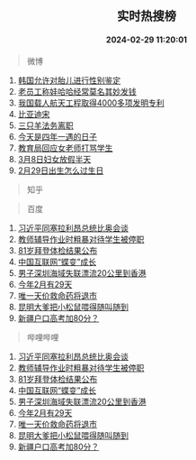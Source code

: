 <div align="center"><h2>实时热搜榜</h2><h4>2024-02-29 11:20:01</h4></div>

> 微博  

1. [韩国允许对胎儿进行性别鉴定](https://s.weibo.com/weibo?q=%23%E9%9F%A9%E5%9B%BD%E5%85%81%E8%AE%B8%E5%AF%B9%E8%83%8E%E5%84%BF%E8%BF%9B%E8%A1%8C%E6%80%A7%E5%88%AB%E9%89%B4%E5%AE%9A%23&t=31&band_rank=1&Refer=top)<br />
2. [老员工称娃哈哈经常莫名其妙发钱](https://s.weibo.com/weibo?q=%23%E8%80%81%E5%91%98%E5%B7%A5%E7%A7%B0%E5%A8%83%E5%93%88%E5%93%88%E7%BB%8F%E5%B8%B8%E8%8E%AB%E5%90%8D%E5%85%B6%E5%A6%99%E5%8F%91%E9%92%B1%23&t=31&band_rank=2&Refer=top)<br />
3. [我国载人航天工程取得4000多项发明专利](https://s.weibo.com/weibo?q=%23%E6%88%91%E5%9B%BD%E8%BD%BD%E4%BA%BA%E8%88%AA%E5%A4%A9%E5%B7%A5%E7%A8%8B%E5%8F%96%E5%BE%974000%E5%A4%9A%E9%A1%B9%E5%8F%91%E6%98%8E%E4%B8%93%E5%88%A9%23&t=31&band_rank=3&Refer=top)<br />
4. [比亚迪宋](https://s.weibo.com/weibo?q=%E6%AF%94%E4%BA%9A%E8%BF%AA%E5%AE%8B&t=31&band_rank=4&Refer=top)<br />
5. [三只羊法务离职](https://s.weibo.com/weibo?q=%23%E4%B8%89%E5%8F%AA%E7%BE%8A%E6%B3%95%E5%8A%A1%E7%A6%BB%E8%81%8C%23&t=31&band_rank=5&Refer=top)<br />
6. [今天是四年一遇的日子](https://s.weibo.com/weibo?q=%23%E4%BB%8A%E5%A4%A9%E6%98%AF%E5%9B%9B%E5%B9%B4%E4%B8%80%E9%81%87%E7%9A%84%E6%97%A5%E5%AD%90%23&t=31&band_rank=6&Refer=top)<br />
7. [教育局回应女老师打骂学生](https://s.weibo.com/weibo?q=%23%E6%95%99%E8%82%B2%E5%B1%80%E5%9B%9E%E5%BA%94%E5%A5%B3%E8%80%81%E5%B8%88%E6%89%93%E9%AA%82%E5%AD%A6%E7%94%9F%23&t=31&band_rank=7&Refer=top)<br />
8. [3月8日妇女放假半天](https://s.weibo.com/weibo?q=%233%E6%9C%888%E6%97%A5%E5%A6%87%E5%A5%B3%E6%94%BE%E5%81%87%E5%8D%8A%E5%A4%A9%23&t=31&band_rank=8&Refer=top)<br />
9. [2月29日出生怎么过生日](https://s.weibo.com/weibo?q=%232%E6%9C%8829%E6%97%A5%E5%87%BA%E7%94%9F%E6%80%8E%E4%B9%88%E8%BF%87%E7%94%9F%E6%97%A5%23&t=31&band_rank=9&Refer=top)<br />

> 知乎  


> 百度  

1. [习近平同塞拉利昂总统比奥会谈](https://www.baidu.com/s?wd=%E4%B9%A0%E8%BF%91%E5%B9%B3%E5%90%8C%E5%A1%9E%E6%8B%89%E5%88%A9%E6%98%82%E6%80%BB%E7%BB%9F%E6%AF%94%E5%A5%A5%E4%BC%9A%E8%B0%88&sa=fyb_news&rsv_dl=fyb_news)<br />
2. [教师辅导作业时粗暴对待学生被停职](https://www.baidu.com/s?wd=%E6%95%99%E5%B8%88%E8%BE%85%E5%AF%BC%E4%BD%9C%E4%B8%9A%E6%97%B6%E7%B2%97%E6%9A%B4%E5%AF%B9%E5%BE%85%E5%AD%A6%E7%94%9F%E8%A2%AB%E5%81%9C%E8%81%8C&sa=fyb_news&rsv_dl=fyb_news)<br />
3. [81岁拜登体检结果公布](https://www.baidu.com/s?wd=81%E5%B2%81%E6%8B%9C%E7%99%BB%E4%BD%93%E6%A3%80%E7%BB%93%E6%9E%9C%E5%85%AC%E5%B8%83&sa=fyb_news&rsv_dl=fyb_news)<br />
4. [中国互联网“蝶变”成长](https://www.baidu.com/s?wd=%E4%B8%AD%E5%9B%BD%E4%BA%92%E8%81%94%E7%BD%91%E2%80%9C%E8%9D%B6%E5%8F%98%E2%80%9D%E6%88%90%E9%95%BF&sa=fyb_news&rsv_dl=fyb_news)<br />
5. [男子深圳海域失联漂流20公里到香港](https://www.baidu.com/s?wd=%E7%94%B7%E5%AD%90%E6%B7%B1%E5%9C%B3%E6%B5%B7%E5%9F%9F%E5%A4%B1%E8%81%94%E6%BC%82%E6%B5%8120%E5%85%AC%E9%87%8C%E5%88%B0%E9%A6%99%E6%B8%AF&sa=fyb_news&rsv_dl=fyb_news)<br />
6. [今年2月有29天](https://www.baidu.com/s?wd=%E4%BB%8A%E5%B9%B42%E6%9C%88%E6%9C%8929%E5%A4%A9&sa=fyb_news&rsv_dl=fyb_news)<br />
7. [唯一天价救命药将退市](https://www.baidu.com/s?wd=%E5%94%AF%E4%B8%80%E5%A4%A9%E4%BB%B7%E6%95%91%E5%91%BD%E8%8D%AF%E5%B0%86%E9%80%80%E5%B8%82&sa=fyb_news&rsv_dl=fyb_news)<br />
8. [昆明大爹把小松鼠喂得随叫随到](https://www.baidu.com/s?wd=%E6%98%86%E6%98%8E%E5%A4%A7%E7%88%B9%E6%8A%8A%E5%B0%8F%E6%9D%BE%E9%BC%A0%E5%96%82%E5%BE%97%E9%9A%8F%E5%8F%AB%E9%9A%8F%E5%88%B0&sa=fyb_news&rsv_dl=fyb_news)<br />
9. [新疆户口高考加80分？](https://www.baidu.com/s?wd=%E6%96%B0%E7%96%86%E6%88%B7%E5%8F%A3%E9%AB%98%E8%80%83%E5%8A%A080%E5%88%86%EF%BC%9F&sa=fyb_news&rsv_dl=fyb_news)<br />

> 哔哩哔哩  

1. [习近平同塞拉利昂总统比奥会谈](https://www.baidu.com/s?wd=%E4%B9%A0%E8%BF%91%E5%B9%B3%E5%90%8C%E5%A1%9E%E6%8B%89%E5%88%A9%E6%98%82%E6%80%BB%E7%BB%9F%E6%AF%94%E5%A5%A5%E4%BC%9A%E8%B0%88&sa=fyb_news&rsv_dl=fyb_news)<br />
2. [教师辅导作业时粗暴对待学生被停职](https://www.baidu.com/s?wd=%E6%95%99%E5%B8%88%E8%BE%85%E5%AF%BC%E4%BD%9C%E4%B8%9A%E6%97%B6%E7%B2%97%E6%9A%B4%E5%AF%B9%E5%BE%85%E5%AD%A6%E7%94%9F%E8%A2%AB%E5%81%9C%E8%81%8C&sa=fyb_news&rsv_dl=fyb_news)<br />
3. [81岁拜登体检结果公布](https://www.baidu.com/s?wd=81%E5%B2%81%E6%8B%9C%E7%99%BB%E4%BD%93%E6%A3%80%E7%BB%93%E6%9E%9C%E5%85%AC%E5%B8%83&sa=fyb_news&rsv_dl=fyb_news)<br />
4. [中国互联网“蝶变”成长](https://www.baidu.com/s?wd=%E4%B8%AD%E5%9B%BD%E4%BA%92%E8%81%94%E7%BD%91%E2%80%9C%E8%9D%B6%E5%8F%98%E2%80%9D%E6%88%90%E9%95%BF&sa=fyb_news&rsv_dl=fyb_news)<br />
5. [男子深圳海域失联漂流20公里到香港](https://www.baidu.com/s?wd=%E7%94%B7%E5%AD%90%E6%B7%B1%E5%9C%B3%E6%B5%B7%E5%9F%9F%E5%A4%B1%E8%81%94%E6%BC%82%E6%B5%8120%E5%85%AC%E9%87%8C%E5%88%B0%E9%A6%99%E6%B8%AF&sa=fyb_news&rsv_dl=fyb_news)<br />
6. [今年2月有29天](https://www.baidu.com/s?wd=%E4%BB%8A%E5%B9%B42%E6%9C%88%E6%9C%8929%E5%A4%A9&sa=fyb_news&rsv_dl=fyb_news)<br />
7. [唯一天价救命药将退市](https://www.baidu.com/s?wd=%E5%94%AF%E4%B8%80%E5%A4%A9%E4%BB%B7%E6%95%91%E5%91%BD%E8%8D%AF%E5%B0%86%E9%80%80%E5%B8%82&sa=fyb_news&rsv_dl=fyb_news)<br />
8. [昆明大爹把小松鼠喂得随叫随到](https://www.baidu.com/s?wd=%E6%98%86%E6%98%8E%E5%A4%A7%E7%88%B9%E6%8A%8A%E5%B0%8F%E6%9D%BE%E9%BC%A0%E5%96%82%E5%BE%97%E9%9A%8F%E5%8F%AB%E9%9A%8F%E5%88%B0&sa=fyb_news&rsv_dl=fyb_news)<br />
9. [新疆户口高考加80分？](https://www.baidu.com/s?wd=%E6%96%B0%E7%96%86%E6%88%B7%E5%8F%A3%E9%AB%98%E8%80%83%E5%8A%A080%E5%88%86%EF%BC%9F&sa=fyb_news&rsv_dl=fyb_news)<br />
